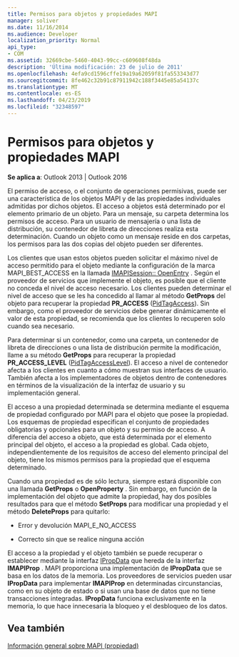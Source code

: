 ```yaml
---
title: Permisos para objetos y propiedades MAPI
manager: soliver
ms.date: 11/16/2014
ms.audience: Developer
localization_priority: Normal
api_type:
- COM
ms.assetid: 32669cbe-5460-4043-99cc-c609608f48da
description: 'Última modificación: 23 de julio de 2011'
ms.openlocfilehash: 4efa9cd1596cffe19a19a62059f81fa553343d77
ms.sourcegitcommit: 8fe462c32b91c87911942c188f3445e85a54137c
ms.translationtype: MT
ms.contentlocale: es-ES
ms.lasthandoff: 04/23/2019
ms.locfileid: "32348597"
---
```

# <a name="permissions-for-mapi-objects-and-properties"></a>Permisos para objetos y propiedades MAPI

  
  
**Se aplica a**: Outlook 2013 | Outlook 2016 
  
El permiso de acceso, o el conjunto de operaciones permisivas, puede ser una característica de los objetos MAPI y de las propiedades individuales admitidas por dichos objetos. El acceso a objetos está determinado por el elemento primario de un objeto. Para un mensaje, su carpeta determina los permisos de acceso. Para un usuario de mensajería o una lista de distribución, su contenedor de libreta de direcciones realiza esta determinación. Cuando un objeto como un mensaje reside en dos carpetas, los permisos para las dos copias del objeto pueden ser diferentes. 
  
Los clientes que usan estos objetos pueden solicitar el máximo nivel de acceso permitido para el objeto mediante la configuración de la marca MAPI_BEST_ACCESS en la llamada [IMAPISession:: OpenEntry](imapisession-openentry.md) . Según el proveedor de servicios que implemente el objeto, es posible que el cliente no conceda el nivel de acceso necesario. Los clientes pueden determinar el nivel de acceso que se les ha concedido al llamar al método **GetProps** del objeto para recuperar la propiedad **PR_ACCESS** ([PidTagAccess](pidtagaccess-canonical-property.md)). Sin embargo, como el proveedor de servicios debe generar dinámicamente el valor de esta propiedad, se recomienda que los clientes lo recuperen solo cuando sea necesario. 
  
Para determinar si un contenedor, como una carpeta, un contenedor de libreta de direcciones o una lista de distribución permite la modificación, llame a su método **GetProps** para recuperar la propiedad **PR_ACCESS_LEVEL** ([PidTagAccessLevel](pidtagaccesslevel-canonical-property.md)). El acceso a nivel de contenedor afecta a los clientes en cuanto a cómo muestran sus interfaces de usuario. También afecta a los implementadores de objetos dentro de contenedores en términos de la visualización de la interfaz de usuario y su implementación general. 
  
El acceso a una propiedad determinada se determina mediante el esquema de propiedad configurado por MAPI para el objeto que posee la propiedad. Los esquemas de propiedad especifican el conjunto de propiedades obligatorias y opcionales para un objeto y su permiso de acceso. A diferencia del acceso a objeto, que está determinada por el elemento principal del objeto, el acceso a la propiedad es global. Cada objeto, independientemente de los requisitos de acceso del elemento principal del objeto, tiene los mismos permisos para la propiedad que el esquema determinado.
  
Cuando una propiedad es de sólo lectura, siempre estará disponible con una llamada **GetProps** o **OpenProperty** . Sin embargo, en función de la implementación del objeto que admite la propiedad, hay dos posibles resultados para que el método **SetProps** para modificar una propiedad y el método **DeleteProps** para quitarlo: 
  
- Error y devolución MAPI_E_NO_ACCESS
    
- Correcto sin que se realice ninguna acción
    
El acceso a la propiedad y el objeto también se puede recuperar o establecer mediante la interfaz [IPropData](ipropdataimapiprop.md) que hereda de la interfaz **IMAPIProp** . MAPI proporciona una implementación de **IPropData** que se basa en los datos de la memoria. Los proveedores de servicios pueden usar **IPropData** para implementar **IMAPIProp** en determinadas circunstancias, como en su objeto de estado o si usan una base de datos que no tiene transacciones integradas. **IPropData** funciona exclusivamente en la memoria, lo que hace innecesaria la bloqueo y el desbloqueo de los datos. 
  
## <a name="see-also"></a>Vea también



[Información general sobre MAPI (propiedad)](mapi-property-overview.md)

